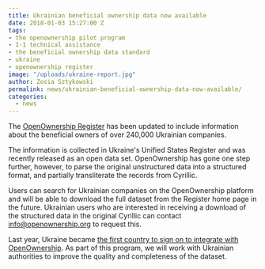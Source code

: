 ```yaml
---
title: Ukrainian beneficial ownership data now available
date: 2018-01-03 15:27:00 Z
tags:
- the openownership pilot program
- 1-1 technical assistance
- the beneficial ownership data standard
- ukraine
- openownership register
image: "/uploads/ukraine-report.jpg"
author: Zosia Sztykowski
permalink: news/ukrainian-beneficial-ownership-data-now-available/
categories:
  - news
---
```


The [OpenOwnership Register](https://register.openownership.org/) has been updated to include information about the beneficial owners of over 240,000 Ukrainian companies.

The information is collected in Ukraine's Unified States Register and was recently released as an open data set. OpenOwnership has gone one step further, however, to parse the original unstructured data into a structured format, and partially transliterate the records from Cyrillic.

Users can search for Ukrainian companies on the OpenOwnership platform and will be able to download the full dataset from the Register home page in the future. Ukrainian users who are interested in receiving a download of the structured data in the original Cyrillic can contact info@openownership.org to request this.

Last year, Ukraine became [the first country to sign on to integrate with OpenOwnership](https://openownership.org/news/ukraine-becomes-the-first-country-to-integrate-with-openownership/). As part of this program, we will work with Ukrainian authorities to improve the quality and completeness of the dataset.
